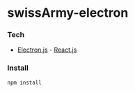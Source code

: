 # swissArmy-electron

### Tech
- [Electron.js] -  [React.js]


### Install
```bash
npm install
```


[Electron.js]: <https://www.electronjs.org>
[React.js]: <https://reactjs.org/>